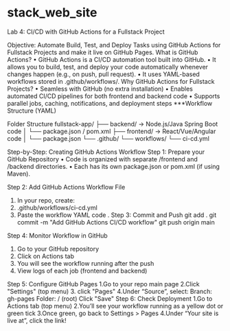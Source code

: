# stack_web_site
Lab 4: CI/CD with GitHub Actions for a Fullstack Project

Objective: Automate Build, Test, and Deploy Tasks using GitHub Actions for Fullstack Projects and make it live on GitHub Pages.
What is GitHub Actions?
•  GitHub Actions is a CI/CD automation tool built into GitHub.
•  It allows you to build, test, and deploy your code automatically whenever changes happen (e.g., on push, pull request).
•  It uses YAML-based workflows stored in .github/workflows/.
Why GitHub Actions for Fullstack Projects?
•  Seamless with GitHub (no extra installation)
•  Enables automated CI/CD pipelines for both frontend and backend code
•  Supports parallel jobs, caching, notifications, and deployment steps
 ***Workflow Structure (YAML)

 
 Folder Structure
fullstack-app/
├── backend/     → Node.js/Java Spring Boot code
│   └── package.json / pom.xml
├── frontend/    → React/Vue/Angular code
│   └── package.json
└── .github/
    └── workflows/
        └── ci-cd.yml

Step-by-Step: Creating GitHub Actions Workflow
  Step 1: Prepare your GitHub Repository
•  Code is organized with separate /frontend and /backend directories.
•  Each has its own package.json or pom.xml (if using Maven).

 Step 2: Add GitHub Actions Workflow File
1.  In your repo, create:
2.  .github/workflows/ci-cd.yml
3.  Paste the workflow YAML code .
Step 3: Commit and Push
git add .
git commit -m "Add GitHub Actions CI/CD workflow"
git push origin main

Step 4: Monitor Workflow in GitHub
1.  Go to your GitHub repository
2.  Click on Actions tab
3.  You will see the workflow running after the push
4.  View logs of each job (frontend and backend)

Step 5: Configure GitHub Pages
1.Go to your repo main page
2.Click "Settings" (top menu)
3. click "Pages" 
4.Under “Source”, select:
Branch: gh-pages
Folder: / (root)
Click "Save"
Step 6: Check Deployment
1.Go to Actions tab (top menu)
2.You’ll see your workflow running as a yellow dot or green tick
3.Once green, go back to Settings > Pages
4.Under “Your site is live at”, click the link!
